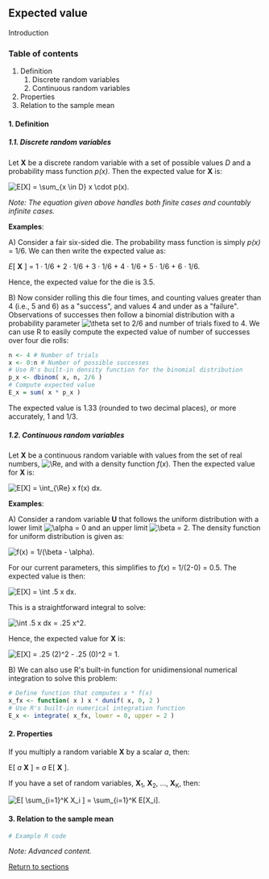 ## Expected value

Introduction

### Table of contents
1. Definition
    1. Discrete random variables
    2. Continuous random variables
2. Properties
3. Relation to the sample mean

#### 1. Definition

##### 1.1. Discrete random variables

Let **X** be a discrete random variable with a set of possible values *D* and a probability mass function *p(x)*. Then the expected value for **X** is:

![E\[X\] = \sum_{x \in D} x \cdot p(x)](https://render.githubusercontent.com/render/math?math=E%5BX%5D%20%3D%20%5Csum_%7Bx%20%5Cin%20D%7D%20x%20%5Ccdot%20p(x)).

*Note: The equation given above handles both finite cases and countably infinite cases.*

**Examples**:

A) Consider a fair six-sided die. The probability mass function is simply *p(x)* = 1/6. We can then write the expected value as:

*E*[ **X** ] = 1 &middot; 1/6 + 2 &middot; 1/6 + 3 &middot; 1/6 + 4 &middot; 1/6 + 5 &middot; 1/6 + 6 &middot; 1/6.

Hence, the expected value for the die is 3.5.

B) Now consider rolling this die four times, and counting values greater than 4 (i.e., 5 and 6) as a "success", and values 4 and under as a "failure". Observations of successes then follow a binomial distribution with a probability parameter ![\theta](https://render.githubusercontent.com/render/math?math=%5Ctheta) set to 2/6 and number of trials fixed to 4. We can use R to easily compute the expected value of number of successes over four die rolls:
```r
n <- 4 # Number of trials
x <- 0:n # Number of possible successes
# Use R's built-in density function for the binomial distribution
p_x <- dbinom( x, n, 2/6 )
# Compute expected value
E_x = sum( x * p_x )
```
The expected value is 1.33 (rounded to two decimal places), or more accurately, 1 and 1/3.

##### 1.2. Continuous random variables

Let **X** be a continuous random variable with values from the set of real numbers, ![\Re](https://render.githubusercontent.com/render/math?math=%5CRe), and with a density function *f*(*x*). Then the expected value for **X** is:

![E\[X\] = \int_{\Re} x f(x) dx](https://render.githubusercontent.com/render/math?math=E%5BX%5D%20%3D%20%5Cint_%7B%5CRe%7D%20x%20f(x)%20dx).

**Examples**:

A) Consider a random variable **U** that follows the uniform distribution with a lower limit ![\alpha](https://render.githubusercontent.com/render/math?math=%5Calpha) = 0 and an upper limit ![\beta](https://render.githubusercontent.com/render/math?math=%5Cbeta) = 2. The density function for uniform distribution is given as:

![f(x) = 1/(\beta - \alpha)](https://render.githubusercontent.com/render/math?math=f(x)%20%3D%201%2F(%5Cbeta%20-%20%5Calpha)).

For our current parameters, this simplifies to *f*(*x*) = 1/(2-0) = 0.5. The expected value is then:

![E\[X\] = \int .5 x dx](https://render.githubusercontent.com/render/math?math=E%5BX%5D%20%3D%20%5Cint%20.5%20x%20dx).

This is a straightforward integral to solve:

![\int .5 x dx = .25 x^2](https://render.githubusercontent.com/render/math?math=%5Cint%20.5%20x%20dx%20%3D%20.25%20x%5E2).

Hence, the expected value for **X** is:

![E\[X\] = .25 (2)^2 - .25 (0)^2 = 1](https://render.githubusercontent.com/render/math?math=E%5BX%5D%20%3D%20.25%20(2)%5E2%20-%20.25%20(0)%5E2%20%3D%201).

B) We can also use R's built-in function for unidimensional numerical integration to solve this problem:

```r
# Define function that computes x * f(x)
x_fx <- function( x ) x * dunif( x, 0, 2 )
# Use R's built-in numerical integration function
E_x <- integrate( x_fx, lower = 0, upper = 2 )
```

#### 2. Properties

If you multiply a random variable **X** by a scalar *a*, then:

E[ *a* **X** ] = *a* E[ **X** ].

If you have a set of random variables, **X**<sub>1</sub>, **X**<sub>2</sub>, ..., **X**<sub>K</sub>, then:

![E\[ \sum_{i=1}^K X_i \] = \sum_{i=1}^K E\[X_i\]](https://render.githubusercontent.com/render/math?math=E%5B%20%5Csum_%7Bi%3D1%7D%5EK%20X_i%20%5D%20%3D%20%5Csum_%7Bi%3D1%7D%5EK%20E%5BX_i%5D).

#### 3. Relation to the sample mean




```R
# Example R code
```

*Note: Advanced content.*

[Return to sections](C00_P002_Chapters.md)


